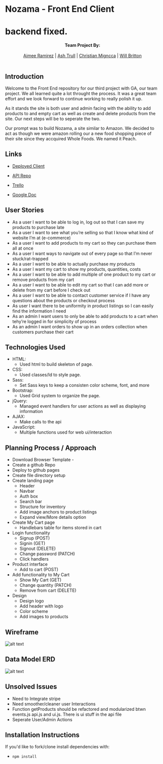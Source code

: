 # Nozama - Front End Client
# backend fixed.
<p align="center">
  <b>Team Project By: </b><br><br>
  <a href="https://github.com/Aimeelr08">Aimee Ramirez</a> |
  <a href="https://github.com/ashtrull">Ash Trull</a> |
  <a href="https://github.com/cmigz">Christian Migncca</a> |
  <a href="https://github.com/wjbritton">Will Britton</a>
  <br><br>
</p>


## Introduction

Welcome to the Front End repository for our third project with GA, our team project.  We all learned quite a lot throught the process.  It was a great team effort and we look forward to continue working to really polish it up.

As it stands the site is both user and admin facing with the ability to add products to and empty cart as well as create and delete products from the site.  Our next steps will be to seperate the two.

Our prompt was to build Nozama, a site similar to Amazon.  We decided to act as though we were amazon rolling our a new food shopping piece of their site since they accquired Whole Foods.  We named it Peach.

## Links

- [Deployed Client](https://wdi-team-project.github.io/nozama-client/)

- [API Repo](https://github.com/wdi-team-project/nozama-express-api)

- [Trello](https://trello.com/b/Gk8kc8GI/peach-produce)

- [Google Doc](https://docs.google.com/document/d/17u0y_Ls6DwR3jYA1ZmOtVIrufHcFLOCmnxkV-dhoFUs/edit#heading=h.bm1arf1sz7vv)

## User Stories


- As a user I want to be able to log in, log out so that I can save my products to purchase late
- As a user I want to see what you’re selling so that I know what kind of website I’m at (e-commerce)
- As a user I want to add products to my cart so they can purchase them all at once
- As a user I want ways to navigate out of every page so that I’m never stuck/rat-trapped
- As a user I want to be able to actually purchase my products
- As a user I want my cart to show my products, quantities, costs
- As a user I want to be able to add multiple of one product to my cart or remove products from my cart
- As a user I want to be able to edit my cart so that I can add more or delete from my cart before I check out
- As a user I want to be able to contact customer service if I have any questions about the products or checkout process
- As user I want there to be uniformity in product listings so I can easily find the information I need
- As an admin I want users to only be able to add products to a cart when tehy’re logged in for simplicity of process
- As an admin I want orders to show up in an orders collection when customers purchase their cart


## Technologies Used

- HTML:
  - Used html to build skeleton of page.
- CSS:
  - Used classes/Id to style page.
- Sass:
  - Set Sass keys to keep a consisten color scheme, font, and more
- Bootstrap:
  - Used Grid system to organize the page.
- jQuery:
  - Managed event handlers for user actions as well as displaying information
- AJAX:
  - Make calls to the api
- JavaScript:
  - Multiple functions used for web ui/interaction

## Planning Process / Approach

- Download Browser Template -
- Create a github Repo
- Deploy to github pages
- Create file directory setup
- Create landing page
  - Header
  - Navbar
  - Auth box
  - Search bar
  - Structure for inventory
  - Add image anchors to product listings
  - Expand view/More details option
- Create My Cart page
  - Handlebars table for items stored in cart
- Login functionality
  - Signup (POST)
  - Signin (GET)
  - Signout (DELETE)
  - Change password (PATCH)
  - Click handlers
- Product interface
  - Add to cart (POST)
- Add functionality to My Cart
  - Show My Cart (GET)
  - Change quantity (PATCH)
  - Remove from cart (DELETE)
- Design
  - Design logo
  - Add header with logo
  - Color scheme
  - Add images to products

## Wireframe

![alt text](https://i.imgur.com/rpL2W4D.jpg "WireFrame V1")

## Data Model ERD

![alt text](https://i.imgur.com/rAMbj9f.jpg "WireFrame V1")

## Unsolved Issues

- Need to Integrate stripe
- Need smoother/cleaner user Interactions
- Function getProducts should be refactored and modularized btwn events.js api.js and ui.js. There is ui stuff in the api file
- Seperate User/Admin Actions

## Installation Instructions

If you'd like to fork/clone install dependencies with:
- `npm install`
